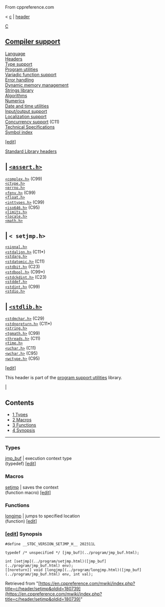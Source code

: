 From cppreference.com

< [c](../../c.html "c")‎ | [header](../header.html "c/header")

[ C](../../c.html "c")

[Compiler support](../compiler_support.html "c/compiler support")  
---  
[Language](../language.html "c/language")  
[Headers](../header.html "c/header")  
[Type support](../types.html "c/types")  
[Program utilities](../program.html "c/program")  
[Variadic function support](../variadic.html "c/variadic")  
[Error handling](../error.html "c/error")  
[Dynamic memory management](../memory.html "c/memory")  
[Strings library](../string.html "c/string")  
[Algorithms](../algorithm.html "c/algorithm")  
[Numerics](../numeric.html "c/numeric")  
[Date and time utilities](../chrono.html "c/chrono")  
[Input/output support](../io.html "c/io")  
[Localization support](../locale.html "c/locale")  
[Concurrency support](../thread.html "c/thread") (C11)  
[Technical Specifications](../experimental.html "c/experimental")  
[Symbol index](../index.html "c/symbol index")  
  
[[edit]](https://en.cppreference.com/mwiki/index.php?title=Template:c/navbar_content&action=edit)

[ Standard Library headers ](../header.html "c/header")

| [`<assert.h>`](assert.html "c/header/assert")  
---  
[`<complex.h>`](complex.html "c/header/complex") (C99)  
[`<ctype.h>`](ctype.html "c/header/ctype")  
[`<errno.h>`](errno.html "c/header/errno")  
[`<fenv.h>`](fenv.html "c/header/fenv") (C99)  
[`<float.h>`](float.html "c/header/float")  
[`<inttypes.h>`](inttypes.html "c/header/inttypes") (C99)` `  
[`<iso646.h>`](iso646.html "c/header/iso646") (C95)  
[`<limits.h>`](limits.html "c/header/limits")  
[`<locale.h>`](locale.html "c/header/locale")  
[`<math.h>`](math.html "c/header/math")  
  
| **`< setjmp.h>`**  
---  
[`<signal.h>`](signal.html "c/header/signal")  
[`<stdalign.h>`](stdalign.html "c/header/stdalign") (C11*)  
[`<stdarg.h>`](stdarg.html "c/header/stdarg")  
[`<stdatomic.h>`](stdatomic.html "c/header/stdatomic") (C11)` `  
[`<stdbit.h>`](stdbit.html "c/header/stdbit") (C23)  
[`<stdbool.h>`](stdbool.html "c/header/stdbool") (C99*)  
[`<stdckdint.h>`](stdckdint.html "c/header/stdckdint") (C23)  
[`<stddef.h>`](stddef.html "c/header/stddef")  
[`<stdint.h>`](stdint.html "c/header/stdint") (C99)  
[`<stdio.h>`](stdio.html "c/header/stdio")  
  
| [`<stdlib.h>`](stdlib.html "c/header/stdlib")  
---  
[`<stdmchar.h>`](stdmchar.html "c/header/stdmchar") (C29)  
[`<stdnoreturn.h>`](stdnoreturn.html "c/header/stdnoreturn") (C11*)  
[`<string.h>`](string.html "c/header/string")  
[`<tgmath.h>`](tgmath.html "c/header/tgmath") (C99)  
[`<threads.h>`](threads.html "c/header/threads") (C11)  
[`<time.h>`](time.html "c/header/time")  
[`<uchar.h>`](uchar.html "c/header/uchar") (C11)  
[`<wchar.h>`](wchar.html "c/header/wchar") (C95)  
[`<wctype.h>`](wctype.html "c/header/wctype") (C95)  
  
  
  
[[edit]](https://en.cppreference.com/mwiki/index.php?title=Template:c/header/navbar_content&action=edit)

This header is part of the [program support utilities](../program.html#Non-local_jumps "c/program") library. 

| 

## Contents

  * [1 Types](setjmp.html#Types)
  * [2 Macros](setjmp.html#Macros)
  * [3 Functions](setjmp.html#Functions)
  * [4 Synopsis](setjmp.html#Synopsis)

  
---  
  
###  Types  
  
[ jmp_buf](../program/jmp_buf.html "c/program/jmp buf") |  execution context type   
(typedef) [[edit]](https://en.cppreference.com/mwiki/index.php?title=Template:c/program/dsc_jmp_buf&action=edit)  
  
###  Macros  
  
[ setjmp](../program/setjmp.html "c/program/setjmp") |  saves the context   
(function macro) [[edit]](https://en.cppreference.com/mwiki/index.php?title=Template:c/program/dsc_setjmp&action=edit)  
  
###  Functions  
  
[ longjmp](../program/longjmp.html "c/program/longjmp") |  jumps to specified location   
(function) [[edit]](https://en.cppreference.com/mwiki/index.php?title=Template:c/program/dsc_longjmp&action=edit)  
  
### [[edit](https://en.cppreference.com/mwiki/index.php?title=c/header/setjmp&action=edit&section=1 "Edit section: Synopsis")] Synopsis
    
    
    #define __STDC_VERSION_SETJMP_H__ 202311L
     
    typedef /* unspecified */ [jmp_buf](../program/jmp_buf.html);
     
    int [setjmp](../program/setjmp.html)([jmp_buf](../program/jmp_buf.html) env);
    [[noreturn]] void [longjmp](../program/longjmp.html)([jmp_buf](../program/jmp_buf.html) env, int val);

Retrieved from "[https://en.cppreference.com/mwiki/index.php?title=c/header/setjmp&oldid=180739](https://en.cppreference.com/mwiki/index.php?title=c/header/setjmp&oldid=180739)" 
